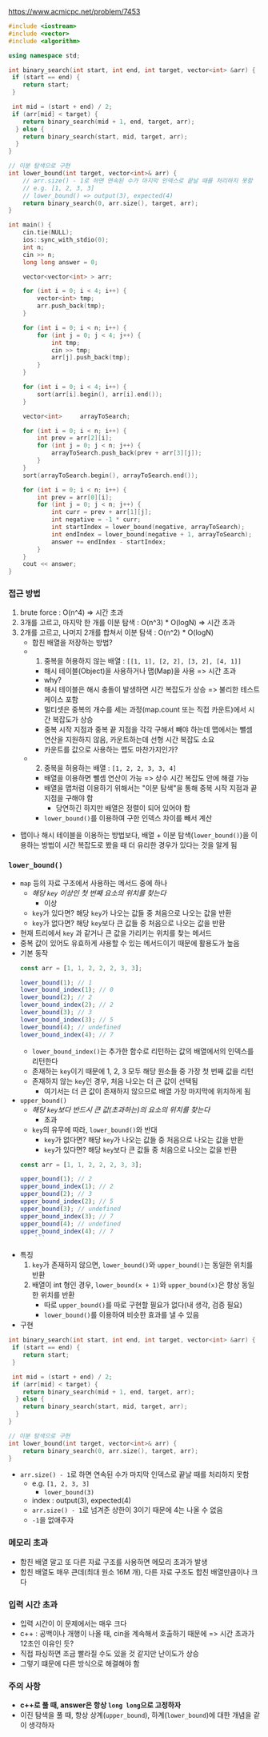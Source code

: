 
https://www.acmicpc.net/problem/7453

```cpp
#include <iostream>
#include <vector>
#include <algorithm>

using namespace std;

int binary_search(int start, int end, int target, vector<int> &arr) {
 if (start == end) {
	return start;
 }

 int mid = (start + end) / 2;
 if (arr[mid] < target) {
	return binary_search(mid + 1, end, target, arr);
  } else {
	return binary_search(start, mid, target, arr);
  }
}

// 이분 탐색으로 구현
int lower_bound(int target, vector<int>& arr) {
	// arr.size() - 1로 하면 연속된 수가 마지막 인덱스로 끝날 때를 처리하지 못함
	// e.g. [1, 2, 3, 3]
	// lower_bound() => output(3), expected(4)
	return binary_search(0, arr.size(), target, arr);
}

int main() {
	cin.tie(NULL);
	ios::sync_with_stdio(0);
	int n;
	cin >> n;
	long long answer = 0;

	vector<vector<int> > arr;

	for (int i = 0; i < 4; i++) {
		vector<int> tmp;
		arr.push_back(tmp);
	}

	for (int i = 0; i < n; i++) {
		for (int j = 0; j < 4; j++) {
			int tmp;
			cin >> tmp;
			arr[j].push_back(tmp);
		}
	}

	for (int i = 0; i < 4; i++) {
		sort(arr[i].begin(), arr[i].end());
	}

	vector<int>		arrayToSearch;

	for (int i = 0; i < n; i++) {
		int prev = arr[2][i];
		for (int j = 0; j < n; j++) {
			arrayToSearch.push_back(prev + arr[3][j]);
		}
	}
	sort(arrayToSearch.begin(), arrayToSearch.end());

	for (int i = 0; i < n; i++) {
		int prev = arr[0][i];
		for (int j = 0; j < n; j++) {
			int curr = prev + arr[1][j];
			int negative = -1 * curr;
			int startIndex = lower_bound(negative, arrayToSearch);
			int endIndex = lower_bound(negative + 1, arrayToSearch);
			answer += endIndex - startIndex;
		}
	}
	cout << answer;
}
```

### 접근 방법
1. brute force : O(n^4) => 시간 초과
2. 3개를 고르고, 마지막 한 개를 이분 탐색 : O(n^3) * O(logN) => 시간 초과
3. 2개를 고르고, 나머지 2개를 합쳐서 이분 탐색 : O(n^2) * O(logN)
	- 합친 배열을 저장하는 방법?
	- 1) 중복을 허용하지 않는 배열 : `[[1, 1], [2, 2], [3, 2], [4, 1]]`
		- 해시 테이블(Object)을 사용하거나 맵(Map)을 사용 => 시간 초과
		- why?
		- 해시 테이블은 해시 충돌이 발생하면 시간 복잡도가 상승 => 불리한 테스트 케이스 포함
		- 멀티셋은 중복의 개수를 세는 과정(map.count 또는 직접 카운트)에서 시간 복잡도가 상승
		- 중복 시작 지점과 중복 끝 지점을 각각 구해서 빼야 하는데 맵에서는 뺄셈 연산을 지원하지 않음, 카운트하는데 선형 시간 복잡도 소요
		- 카운트를 값으로 사용하는 맵도 마찬가지인가?
	- 2) 중복을 허용하는 배열 : `[1, 2, 2, 3, 3, 4]`
		- 배열을 이용하면 뺄셈 연산이 가능 => 상수 시간 복잡도 안에 해결 가능
		- 배열을 맵처럼 이용하기 위해서는 "이분 탐색"을 통해 중복 시작 지점과 끝 지점을 구해야 함
			- 당연하긴 하지만 배열은 정렬이 되어 있어야 함
		- `lower_bound()`를 이용하여 구한 인덱스 차이를 빼서 계산
- 맵이나 해시 테이블을 이용하는 방법보다, 배열 + 이분 탐색(`lower_bound()`)을 이용하는 방법이 시간 복잡도로 봤을 때 더 유리한 경우가 있다는 것을 알게 됨

### `lower_bound()`
- `map` 등의 자료 구조에서 사용하는 메서드 중에 하나
	- _해당 `key` 이상인 첫 번째 요소의 위치를 찾는다_
		- 이상
	- `key`가 있다면? 해당 `key`가 나오는 값들 중 처음으로 나오는 값을 반환
	- `key`가 없다면? 해당 `key`보다 큰 값들 중 처음으로 나오는 값을 반환
- 현재 트리에서 `key` 과 같거나 큰 값을 가리키는 위치를 찾는 메서드
- 중복 값이 있어도 유효하게 사용할 수 있는 메서드이기 때문에 활용도가 높음
- 기본 동작
	 ```js
	const arr = [1, 1, 2, 2, 2, 3, 3];

	lower_bound(1); // 1
	lower_bound_index(1); // 0
	lower_bound(2); // 2
	lower_bound_index(2); // 2
	lower_bound(3); // 3
	lower_bound_index(3); // 5
	lower_bound(4); // undefined
	lower_bound_index(4); // 7
	 ```
	 - `lower_bound_index()`는 추가한 함수로 리턴하는 값의 배열에서의 인덱스를 리턴한다
	 - 존재하는 `key`이기 때문에 1, 2, 3 모두 해당 원소들 중 가장 첫 번째 값을 리턴
	 - 존재하지 않는 `key`인 경우, 처음 나오는 더 큰 값이 선택됨
		 - 여기서는 더 큰 값이 존재하지 않으므로 배열 가장 마지막에 위치하게 됨
 - `upper_bound()`
	 - _해당 `key`보다 반드시 큰 값(초과하는)의 요소의 위치를 찾는다_
		 - 초과
	 - `key`의 유무에 따라, `lower_bound()`와 반대
		- `key`가 없다면? 해당 `key`가 나오는 값들 중 처음으로 나오는 값을 반환
		- `key`가 있다면? 해당 `key`보다 큰 값들 중 처음으로 나오는 값을 반환
	```js
	const arr = [1, 1, 2, 2, 2, 3, 3];

	upper_bound(1); // 2
	upper_bound_index(1); // 2
	upper_bound(2); // 3
	upper_bound_index(2); // 5
	upper_bound(3); // undefined
	upper_bound_index(3); // 7
	upper_bound(4); // undefined
	upper_bound_index(4); // 7
	 	```
- 특징
	1. `key`가 존재하지 않으면, `lower_bound()`와 `upper_bound()`는 동일한 위치를 반환
	2. 배열이 int 형인 경우, `lower_bound(x + 1)`와 `upper_bound(x)`은 항상 동일한 위치를 반환
		- 따로 `upper_bound()`를 따로 구현할 필요가 없다(내 생각, 검증 필요)
		- `lower_bound()`를 이용하여 비슷한 효과를 낼 수 있음
- 구현
```c++
int binary_search(int start, int end, int target, vector<int> &arr) {
 if (start == end) {
	return start;
 }

 int mid = (start + end) / 2;
 if (arr[mid] < target) {
	return binary_search(mid + 1, end, target, arr);
  } else {
	return binary_search(start, mid, target, arr);
  }
}

// 이분 탐색으로 구현
int lower_bound(int target, vector<int>& arr) {
	return binary_search(0, arr.size(), target, arr);
}
```
- `arr.size() - 1`로 하면 연속된 수가 마지막 인덱스로 끝날 때를 처리하지 못함
	- e.g. `[1, 2, 3, 3]`
		- `lower_bound(3)`
	- index : output(3), expected(4)
	- `arr.size() - 1`로 넘겨준 상한이 3이기 때문에 4는 나올 수 없음
	- `-1`을 없애주자

### 메모리 초과
- 합친 배열 말고 또 다른 자료 구조를 사용하면 메모리 초과가 발생
- 합친 배열도 매우 큰데(최대 원소 16M 개), 다른 자료 구조도 합친 배열만큼이나 크다

### 입력 시간 초과
- 입력 시간이 이 문제에서는 매우 크다
- c++ : 공백이나 개행이 나올 때, cin을 계속해서 호출하기 때문에 => 시간 초과가 12초인 이유인 듯?
- 직접 파싱하면 조금 빨라질 수도 있을 것 같지만 난이도가 상승
- 그렇기 떄문에 다른 방식으로 해결해야 함

### 주의 사항
- **c++로 풀 때, answer은 항상 `long long`으로 고정하자**
- 이진 탐색을 풀 때, 항상 상계(`upper_bound`), 하계(`lower_bound`)에 대한 개념을 같이 생각하자
